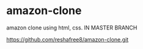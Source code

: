 # amazon-clone
amazon clone using html, css.
IN MASTER BRANCH

https://github.com/reshafree8/amazon-clone.git
